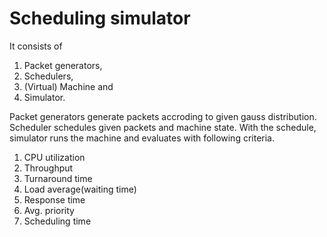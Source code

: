 # Scheduling simulator

It consists of
1. Packet generators,
2. Schedulers,
3. (Virtual) Machine and
4. Simulator.

Packet generators generate packets accroding to given gauss distribution. Scheduler schedules given packets and machine state. With the schedule, simulator runs the machine and evaluates with following criteria.

1. CPU utilization
2. Throughput
3. Turnaround time
4. Load average(waiting time)
5. Response time
6. Avg. priority
7. Scheduling time
